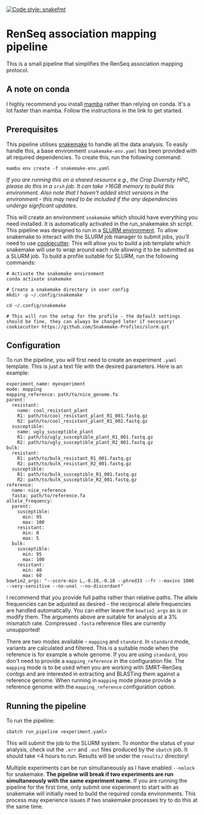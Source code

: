 [![Code style: snakefmt](https://img.shields.io/badge/code%20style-snakefmt-000000.svg)](https://github.com/snakemake/snakefmt)

# RenSeq association mapping pipeline

This is a small pipeline that simplifies the RenSeq association mapping protocol.

## A note on conda

I highly recommend you install [mamba](https://github.com/conda-forge/miniforge#mambaforge) rather than relying on conda.
It's a lot faster than mamba.
Follow the instructions in the link to get started.

## Prerequisites

This pipeline utilises [snakemake](https://snakemake.readthedocs.io/en/stable/) to handle all the data analysis.
To easily handle this, a base environment `snakemake-env.yaml` has been provided with all required dependencies.
To create this, run the following command:

```
mamba env create -f snakemake-env.yaml
```

*If you are running this on a shared resource e.g., the Crop Diversity HPC, please do this in a `srsh` job. It can take >16GB memory to build this environment. Also note that I haven't added strict versions in the environment - this may need to be included if the any dependencies undergo signficant updates.*

This will create an environment `snakemake` which should have everything you need installed.
It is automatically activated in the run_snakemake.sh script.
This pipeline was designed to run in a [SLURM environment](https://slurm.schedmd.com/documentation.html).
To allow snakemake to interact with the SLURM job manager to submit jobs, you'll need to use [cookiecutter](https://github.com/cookiecutter/cookiecutter).
This will allow you to build a job template which snakemake will use to wrap around each rule allowing it to be submitted as a SLURM job.
To build a profile suitable for SLURM, run the following commands:

```
# Activate the snakemake environment
conda activate snakemake

# Create a snakemake directory in user config
mkdir -p ~/.config/snakemake

cd ~/.config/snakemake

# This will run the setup for the profile - the default settings should be fine, they can always be changed later if necessary!
cookiecutter https://github.com/Snakemake-Profiles/slurm.git
```

## Configuration

To run the pipeline, you will first need to create an experiment `.yaml` template.
This is just a text file with the desired parameters.
Here is an example:

```
experiment_name: myexperiment
mode: mapping
mapping_reference: path/to/nice_genome.fa
parent:
  resistant:
    name: cool_resistant_plant
    R1: path/to/cool_resistant_plant_R1_001.fastq.gz
    R2: path/to/cool_resistant_plant_R1_002.fastq.gz
  susceptible:
    name: ugly_susceptible_plant
    R1: path/to/ugly_susceptible_plant_R1_001.fastq.gz
    R2: path/to/ugly_susceptible_plant_R2_001.fastq.gz
bulk:
  resistant:
    R1: path/to/bulk_resistant_R1_001.fastq.gz
    R2: path/to/bulk_resistant_R2_001.fastq.gz
  susceptible:
    R1: path/to/bulk_susceptible_R1_001.fastq.gz
    R2: path/to/bulk_susceptible_R2_001.fastq.gz
reference:
  name: nice_reference
  fasta: path/to/reference.fa
allele_frequency:
  parent:
    susceptible:
      min: 95
      max: 100
    resistant:
      min: 0
      max: 5
  bulk:
    susceptible:
      min: 95
      max: 100
    resistant:
      min: 40
      max: 60
bowtie2_args: "--score-min L,-0.18,-0.18 --phred33 --fr --maxins 1000 --very-sensitive --no-unal --no-discordant"
```

I recommend that you provide full paths rather than relative paths.
The allele frequencies can be adjusted as desired - the reciprocal allele frequencies are handled automatically.
You can either leave the `bowtie2_args` as is or modify them.
The arguments above are suitable for analysis at a 3% mismatch rate.
Compressed `.fasta` reference files are currently unsupported!

There are two modes available - `mapping` and `standard`.
In `standard` mode, variants are calculated and filtered.
This is a suitable mode when the reference is for example a whole genome.
If you are using `standard`, you don't need to provide a `mapping_reference` in the configuration file.
The `mapping` mode is to be used when you are working with SMRT-RenSeq contigs and are interested in extracting and BLASTing them against a reference genome.
When running in `mapping` mode please provide a reference genome with the `mapping_reference` configuration option.

## Running the pipeline

To run the pipeline:

`sbatch run_pipeline <experiment.yaml>`

This will submit the job to the SLURM system.
To monitor the status of your analysis, check out the `.err` and `.out` files produced by the `sbatch` job.
It should take <4 hours to run.
Results will be under the `results/` directory!

Multiple experiments can be run simultaneously as I have enabled `--nolock` for snakemake.
**The pipeline will break if two experiments are run simultaneously with the same experiment name.**
If you are running the pipeline for the first time, only submit one experiment to start with as snakemake will initially need to build the required conda environments.
This process may experience issues if two snakemake processes try to do this at the same time.